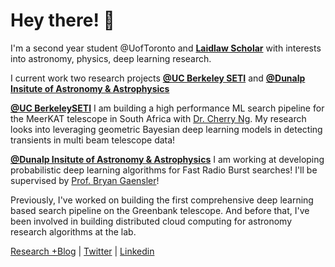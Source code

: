# Hey there! 👋

I'm a second year student @UofToronto and  **[Laidlaw Scholar](https://laidlawscholars.network/users/peter-ma)** with interests into astronomy, physics, deep learning research. 

I current work two research projects <a style="color:#b80707">**[@UC Berkeley SETI](https://github.com/UCBerkeleySETI)**</a> and **[@Dunalp Insitute of Astronomy & Astrophysics](https://www.dunlap.utoronto.ca/)**

**[@UC BerkeleySETI](https://github.com/UCBerkeleySETI)** I am building a high performance ML search pipeline for the MeerKAT telescope in South Africa with [Dr. Cherry Ng](https://www.dunlap.utoronto.ca/dunlap-people/dr-cherry-ng/). My research looks into leveraging geometric Bayesian deep learning models in detecting transients in multi beam telescope data! 

**[@Dunalp Insitute of Astronomy & Astrophysics](https://www.dunlap.utoronto.ca/)** I am working at developing probabilistic deep learning algorithms for Fast Radio Burst searches! I'll be supervised by [Prof. Bryan Gaensler](https://www.dunlap.utoronto.ca/dunlap-people/prof-bryan-gaensler-2/)! 

Previously, I've worked on building the first comprehensive deep learning based search pipeline on the Greenbank telescope. And before that, I've been involved in building distributed cloud computing for astronomy research algorithms at the lab. 

[Research +Blog](https://peterma.ca/) | [Twitter](https://twitter.com/peterma02) | [Linkedin](https://www.linkedin.com/in/peter-ma-37a917162/)  

